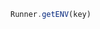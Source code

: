 <!--TITLE:Runner.getENV()-->
<!--ABOUT:Upspark's Runner API module.-->

```javascript
Runner.getENV(key)
```